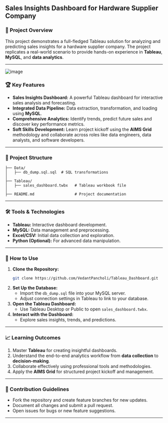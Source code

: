 ## Sales Insights Dashboard for Hardware Supplier Company

### 🚀 Project Overview
This project demonstrates a full-fledged Tableau solution for analyzing and predicting sales insights for a hardware supplier company. The project replicates a real-world scenario to provide hands-on experience in **Tableau**, **MySQL**, and **data analytics**.

---
![image](https://github.com/user-attachments/assets/a4bf8d29-8335-4f46-83b6-86e450203f7c)


### 🏆 Key Features
- **Sales Insights Dashboard:** A powerful Tableau dashboard for interactive sales analysis and forecasting.
- **Integrated Data Pipeline:** Data extraction, transformation, and loading using **MySQL**.
- **Comprehensive Analytics:** Identify trends, predict future sales and discover key performance metrics.
- **Soft Skills Development:** Learn project kickoff using the **AIMS Grid** methodology and collaborate across roles like data engineers, data analysts, and software developers.

---

### 📂 Project Structure
```
├── Data/
│   ├── db_dump.sql.sql  # SQL transformations
│
├── Tableau/
│   ├── sales_dashboard.twbx   # Tableau workbook file
│
├── README.md                  # Project documentation
```

---

### 🛠️ Tools & Technologies
- **Tableau:** Interactive dashboard development.
- **MySQL:** Data management and preprocessing.
- **Excel/CSV:** Initial data collection and exploration.
- **Python (Optional):** For advanced data manipulation.

---

### 🔗 How to Use
1. **Clone the Repository:**
   ```bash
   git clone https://github.com/VedantPancholi/Tableau_Dashboard.git
   ```
2. **Set Up the Database:**
   - Import the `db_dump.sql` file into your MySQL server.
   - Adjust connection settings in Tableau to link to your database.
3. **Open the Tableau Dashboard:**
   - Use Tableau Desktop or Public to open `sales_dashboard.twbx`.
4. **Interact with the Dashboard:**
   - Explore sales insights, trends, and predictions.

---

### 📈 Learning Outcomes
1. Master **Tableau** for creating insightful dashboards.
2. Understand the end-to-end analytics workflow from **data collection** to **decision-making**.
3. Collaborate effectively using professional tools and methodologies.
4. Apply the **AIMS Grid** for structured project kickoff and management.

---

### 🤝 Contribution Guidelines
- Fork the repository and create feature branches for new updates.
- Document all changes and submit a pull request.
- Open issues for bugs or new feature suggestions.

---
